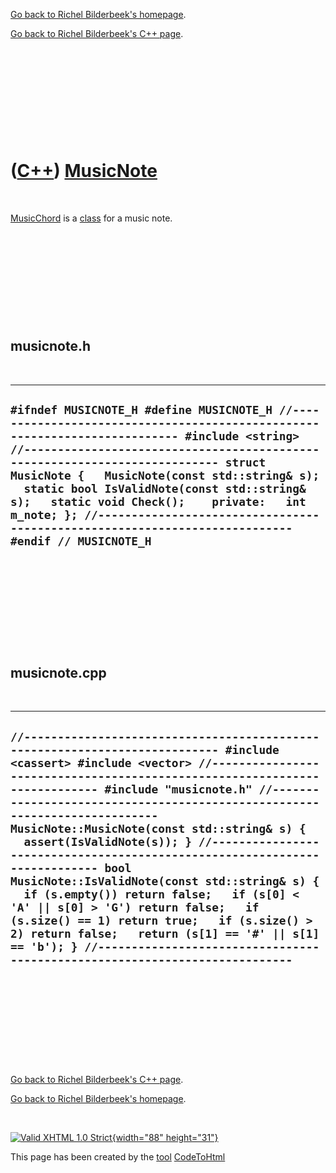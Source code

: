 [Go back to Richel Bilderbeek's homepage](index.htm).

[Go back to Richel Bilderbeek's C++ page](Cpp.htm).

 

 

 

 

 

([C++](Cpp.htm)) [MusicNote](CppMusicNote.htm)
==============================================

 

[MusicChord](CppMusicNote.htm) is a [class](CppClass.htm) for a music
note.

 

 

 

 

 

musicnote.h
-----------

 

  -------------------------------------------------------------------------------------------------------------------------------------------------------------------------------------------------------------------------------------------------------------------------------------------------------------------------------------------------------------------------------------------------------------------------------------------------------------------------------------------
  ` #ifndef MUSICNOTE_H #define MUSICNOTE_H //--------------------------------------------------------------------------- #include <string> //--------------------------------------------------------------------------- struct MusicNote {   MusicNote(const std::string& s);    static bool IsValidNote(const std::string& s);   static void Check();    private:   int m_note; }; //--------------------------------------------------------------------------- #endif // MUSICNOTE_H `
  -------------------------------------------------------------------------------------------------------------------------------------------------------------------------------------------------------------------------------------------------------------------------------------------------------------------------------------------------------------------------------------------------------------------------------------------------------------------------------------------

 

 

 

 

 

musicnote.cpp
-------------

 

  -----------------------------------------------------------------------------------------------------------------------------------------------------------------------------------------------------------------------------------------------------------------------------------------------------------------------------------------------------------------------------------------------------------------------------------------------------------------------------------------------------------------------------------------------------------------------------------------------------------------------------------------------------------------------------------------------------------------------------------------------------------------------------------------------
  ` //--------------------------------------------------------------------------- #include <cassert> #include <vector> //--------------------------------------------------------------------------- #include "musicnote.h" //--------------------------------------------------------------------------- MusicNote::MusicNote(const std::string& s) {   assert(IsValidNote(s)); } //--------------------------------------------------------------------------- bool MusicNote::IsValidNote(const std::string& s) {   if (s.empty()) return false;   if (s[0] < 'A' || s[0] > 'G') return false;   if (s.size() == 1) return true;   if (s.size() > 2) return false;   return (s[1] == '#' || s[1] == 'b'); } //---------------------------------------------------------------------------  `
  -----------------------------------------------------------------------------------------------------------------------------------------------------------------------------------------------------------------------------------------------------------------------------------------------------------------------------------------------------------------------------------------------------------------------------------------------------------------------------------------------------------------------------------------------------------------------------------------------------------------------------------------------------------------------------------------------------------------------------------------------------------------------------------------------

 

 

 

 

 

[Go back to Richel Bilderbeek's C++ page](Cpp.htm).

[Go back to Richel Bilderbeek's homepage](index.htm).

 

[![Valid XHTML 1.0 Strict](valid-xhtml10.png){width="88"
height="31"}](http://validator.w3.org/check?uri=referer)

This page has been created by the [tool](Tools.htm)
[CodeToHtml](ToolCodeToHtml.htm)
